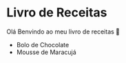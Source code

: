 # Livro de Receitas 

Olá Benvindo ao meu livro de receitas :wave:

- Bolo de Chocolate 
- Mousse de Maracujá 

